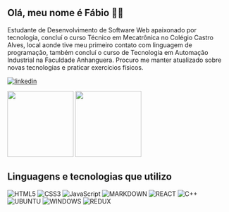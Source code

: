 ## Olá, meu nome é Fábio 🙋‍♂️

Estudante de Desenvolvimento de Software Web apaixonado por tecnologia, concluí o curso Técnico em Mecatrônica no Colégio Castro Alves, local aonde tive meu primeiro contato com linguagem de programação, também concluí o curso de Tecnologia em Automação Industrial na Faculdade Anhanguera. Procuro me manter atualizado sobre novas tecnologias e praticar exercícios físicos.

[![linkedin](https://img.shields.io/badge/LinkedIn-0077B5?style=for-the-badge&logo=linkedin&logoColor=white)](https://www.linkedin.com/in/fabio-augusto-mazuchi/)
<div>
  <img height="150px"  src="https://github-readme-stats.vercel.app/api?username=FabioMazuchi&show_icons=true&theme=dark">
  <img height="150px" src="https://github-readme-stats.vercel.app/api/top-langs/?username=FabioMazuchi&layout=compact&langs_count=4&theme=dark">
</div>

## Linguagens e tecnologias que utilizo
![HTML5](https://img.shields.io/badge/HTML5-E34F26?style=for-the-badge&logo=html5&logoColor=white)
![CSS3](https://img.shields.io/badge/CSS3-1572B6?style=for-the-badge&logo=css3&logoColor=white)
![JavaScript](https://img.shields.io/badge/JavaScript-F7DF1E?style=for-the-badge&logo=javascript&logoColor=black)
![MARKDOWN](https://img.shields.io/badge/Markdown-000000?style=for-the-badge&logo=markdown&logoColor=white)
![REACT](	https://img.shields.io/badge/React-20232A?style=for-the-badge&logo=react&logoColor=61DAFB)
![C++](	https://img.shields.io/badge/C%2B%2B-00599C?style=for-the-badge&logo=c%2B%2B&logoColor=white)
![UBUNTU](	https://img.shields.io/badge/Ubuntu-E95420?style=for-the-badge&logo=ubuntu&logoColor=white)
![WINDOWS](	https://img.shields.io/badge/Windows-0078D6?style=for-the-badge&logo=windows&logoColor=white)
![REDUX](	https://img.shields.io/badge/Redux-593D88?style=for-the-badge&logo=redux&logoColor=white)
